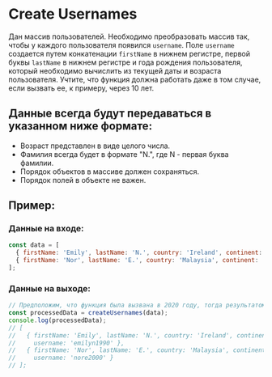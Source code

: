 # Create Usernames

Дан массив пользователей. Необходимо преобразовать массив так, чтобы у каждого пользователя появился `username`. Поле `username` создается путем конкатенации `firstName` в нижнем регистре, первой буквы `lastName` в нижнем регистре и года рождения пользователя, который необходимо вычислить из текущей даты и возраста пользователя. Учтите, что функция должна работать даже в том случае, если вызвать ее, к примеру, через 10 лет.

## Данные всегда будут передаваться в указанном ниже формате:

- Возраст представлен в виде целого числа.
- Фамилия всегда будет в формате "N.", где N - первая буква фамилии.
- Порядок объектов в массиве должен сохраняться.
- Порядок полей в объекте не важен.

## Пример:

### Данные на входе:

```javascript
const data = [
  { firstName: 'Emily', lastName: 'N.', country: 'Ireland', continent: 'Europe', age: 30, language: 'Ruby' },
  { firstName: 'Nor', lastName: 'E.', country: 'Malaysia', continent: 'Asia', age: 20, language: 'Clojure' }
];
```

### Данные на выходе:

```javascript
// Предположим, что функция была вызвана в 2020 году, тогда результатом работы этой функции было бы:
const processedData = createUsernames(data);
console.log(processedData); 
// [
//   { firstName: 'Emily', lastName: 'N.', country: 'Ireland', continent: 'Europe', age: 30, language: 'Ruby',
//     username: 'emilyn1990' },
//   { firstName: 'Nor', lastName: 'E.', country: 'Malaysia', continent: 'Asia', age: 20, language: 'Clojure',
//     username: 'nore2000' }
// ];
```